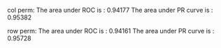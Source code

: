 col perm:
The area under ROC is : 0.94177
The area under PR curve is : 0.95382

row perm:
The area under ROC is : 0.94161
The area under PR curve is : 0.95728
